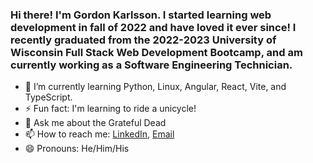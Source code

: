 ### Hi there! I'm Gordon Karlsson. I started learning web development in fall of 2022 and have loved it ever since! I recently graduated from the 2022-2023 University of Wisconsin Full Stack Web Development Bootcamp, and am currently working as a Software Engineering Technician.

- 🌱 I’m currently learning Python, Linux, Angular, React, Vite, and TypeScript.
- ⚡ Fun fact: I'm learning to ride a unicycle!
- 💬 Ask me about the Grateful Dead
- 📫 How to reach me: [LinkedIn](https://www.linkedin.com/in/gordon-karlsson-b4b495251), [Email](mailto:gpkarlsson@proton.me)
- 😄 Pronouns: He/Him/His
<!-- ![HTML](https://img.shields.io/badge/HTML-239120?style=for-the-badge&logo=html5&logoColor=white)![ -->
<!--<img src="https://github-readme-stats.vercel.app/api?username=gpkarlsson" style="width: 100%"></img>-->
<!--
**gpkarlsson/gpkarlsson** is a ✨ _special_ ✨ repository because its `README.md` (this file) appears on your GitHub profile.

Here are some ideas to get you started:

- 🔭 I’m currently working on ...

- 👯 I’m looking to collaborate on ...
- 🤔 I’m looking for help with ...



-->
